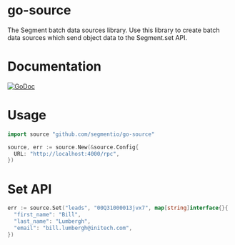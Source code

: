 # go-source

The Segment batch data sources library. Use this library to create batch data sources which send object data to the Segment.set API.

# Documentation

[![GoDoc](https://godoc.org/github.com/segmentio/go-source?status.svg)](https://godoc.org/github.com/segmentio/go-source)

# Usage

```go
import source "github.com/segmentio/go-source"

source, err := source.New(&source.Config{
  URL: "http://localhost:4000/rpc",
})
```

# Set API

```go
err := source.Set("leads", "00Q31000013jvx7", map[string]interface{}{
  "first_name": "Bill",
  "last_name": "Lumbergh",
  "email": "bill.lumbergh@initech.com",
})
```
